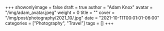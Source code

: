 +++
showonlyimage = false
draft = true
author = "Adam Knox"
avatar = "/img/adam_avatar.jpeg"
weight = 0
title = ""
cover = "/img/post/photography/2021_10/.jpg"
date = "2021-10-11T00:01:01-06:00"
categories = ["Photography", "Travel"]
tags = []
+++
<!--more-->
